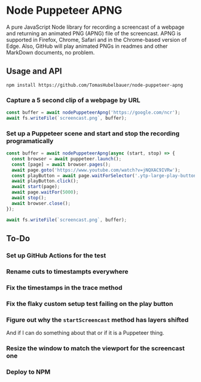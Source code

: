 # Node Puppeteer APNG

A pure JavaScript Node library for recording a screencast of a webpage and
returning an animated PNG (APNG) file of the screencast. APNG is supported
in Firefox, Chrome, Safari and in the Chrome-based version of Edge. Also,
GitHub will play animated PNGs in readmes and other MarkDown documents, no
problem.

## Usage and API

`npm install https://github.com/TomasHubelbauer/node-puppeteer-apng`

### Capture a 5 second clip of a webpage by URL

```js
const buffer = await nodePuppeteerApng('https://google.com/ncr');
await fs.writeFile(`screencast.png`, buffer);
```

### Set up a Puppeteer scene and start and stop the recording programatically

```js
const buffer = await nodePuppeteerApng(async (start, stop) => {
  const browser = await puppeteer.launch();
  const [page] = await browser.pages();
  await page.goto('https://www.youtube.com/watch?v=jNQXAC9IVRw');
  const playButton = await page.waitForSelector('.ytp-large-play-button');
  await playButton.click();
  await start(page);
  await page.waitFor(5000);
  await stop();
  await browser.close();
});

await fs.writeFile(`screencast.png`, buffer);
```

## To-Do

### Set up GitHub Actions for the test

### Rename cuts to timestampts everywhere

### Fix the timestamps in the trace method

### Fix the flaky custom setup test failing on the play button

### Figure out why the `startScreencast` method has layers shifted

And if I can do something about that or if it is a Puppeteer thing.

### Resize the window to match the viewport for the screencast one

### Deploy to NPM
